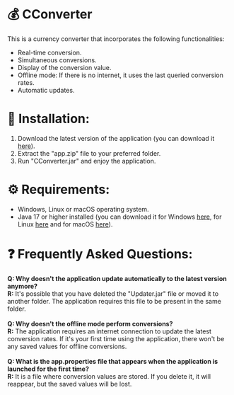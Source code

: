 # 💰 CConverter
This is a currency converter that incorporates the following functionalities:

- Real-time conversion.
- Simultaneous conversions.
- Display of the conversion value.
- Offline mode: If there is no internet, it uses the last queried conversion rates.
- Automatic updates.

# 🚀 Installation:

1. Download the latest version of the application (you can download it [here](https://github.com/paulgutv/currency-converter/releases/latest)).
2. Extract the "app.zip" file to your preferred folder.
3. Run "CConverter.jar" and enjoy the application.

# ⚙️ Requirements:
- Windows, Linux or macOS operating system.
- Java 17 or higher installed (you can download it for Windows [here](https://download.oracle.com/java/17/latest/jdk-17_windows-x64_bin.exe), for Linux [here](https://www.oracle.com/java/technologies/downloads/#jdk17-linux) and for macOS [here](https://www.oracle.com/java/technologies/downloads/#jdk17-mac)).

# ❓ Frequently Asked Questions:
**Q: Why doesn't the application update automatically to the latest version anymore?**  
**R:** It's possible that you have deleted the "Updater.jar" file or moved it to another folder. The application requires this file to be present in the same folder.
<br><br>
**Q: Why doesn't the offline mode perform conversions?**  
**R:** The application requires an internet connection to update the latest conversion rates. If it's your first time using the application, there won't be any saved values for offline conversions.
<br><br>
**Q: What is the app.properties file that appears when the application is launched for the first time?**  
**R:** It is a file where conversion values are stored. If you delete it, it will reappear, but the saved values will be lost.
